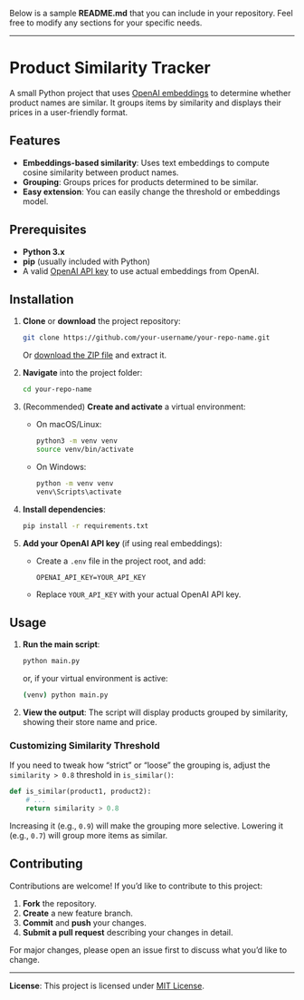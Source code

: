 Below is a sample **README.md** that you can include in your repository. Feel free to modify any sections for your specific needs.

---

# Product Similarity Tracker

A small Python project that uses [OpenAI embeddings](https://platform.openai.com/docs/guides/embeddings) to determine whether product names are similar. It groups items by similarity and displays their prices in a user-friendly format.

## Features

- **Embeddings-based similarity**: Uses text embeddings to compute cosine similarity between product names.  
- **Grouping**: Groups prices for products determined to be similar.  
- **Easy extension**: You can easily change the threshold or embeddings model.

## Prerequisites

- **Python 3.x**  
- **pip** (usually included with Python)  
- A valid [OpenAI API key](https://platform.openai.com/signup/) to use actual embeddings from OpenAI.

## Installation

1. **Clone** or **download** the project repository:

   ```bash
   git clone https://github.com/your-username/your-repo-name.git
   ```
   Or [download the ZIP file](https://github.com/your-username/your-repo-name/archive/refs/heads/main.zip) and extract it.

2. **Navigate** into the project folder:

   ```bash
   cd your-repo-name
   ```

3. (Recommended) **Create and activate** a virtual environment:

   - On macOS/Linux:
     ```bash
     python3 -m venv venv
     source venv/bin/activate
     ```
   - On Windows:
     ```bash
     python -m venv venv
     venv\Scripts\activate
     ```

4. **Install dependencies**:

   ```bash
   pip install -r requirements.txt
   ```

5. **Add your OpenAI API key** (if using real embeddings):
   
   - Create a `.env` file in the project root, and add:
     ```plaintext
     OPENAI_API_KEY=YOUR_API_KEY
     ```
   - Replace `YOUR_API_KEY` with your actual OpenAI API key.

## Usage

1. **Run the main script**:

   ```bash
   python main.py
   ```
   or, if your virtual environment is active:
   ```bash
   (venv) python main.py
   ```

2. **View the output**: The script will display products grouped by similarity, showing their store name and price.

### Customizing Similarity Threshold

If you need to tweak how “strict” or “loose” the grouping is, adjust the `similarity > 0.8` threshold in `is_similar()`:

```python
def is_similar(product1, product2):
    # ...
    return similarity > 0.8
```

Increasing it (e.g., `0.9`) will make the grouping more selective. Lowering it (e.g., `0.7`) will group more items as similar.

## Contributing

Contributions are welcome! If you’d like to contribute to this project:

1. **Fork** the repository.  
2. **Create** a new feature branch.  
3. **Commit** and **push** your changes.  
4. **Submit a pull request** describing your changes in detail.

For major changes, please open an issue first to discuss what you’d like to change.

---

**License**: This project is licensed under [MIT License](LICENSE).